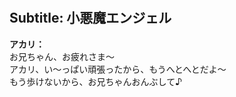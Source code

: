 # 

  
## Subtitle: 小悪魔エンジェル
  
**アカリ：**  
お兄ちゃん、お疲れさま～  
アカリ、い～っぱい頑張ったから、もうへとへとだよ～  
もう歩けないから、お兄ちゃんおんぶして♪  

